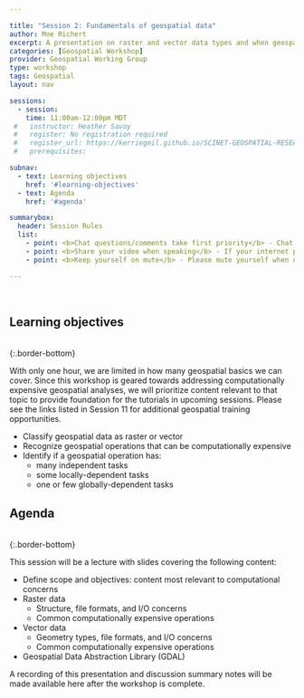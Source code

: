 ```yaml
---

title: "Session 2: Fundamentals of geospatial data"
author: Moe Richert
excerpt: A presentation on raster and vector data types and when geospatial analyses become computationally expensive 
categories: [Geospatial Workshop]  
provider: Geospatial Working Group
type: workshop
tags: Geospatial
layout: nav

sessions:
  - session: 
    time: 11:00am-12:00pm MDT
 #   instructor: Heather Savoy
 #   register: No registration required
 #   register_url: https://kerriegeil.github.io/SCINET-GEOSPATIAL-RESEARCH-WG/
 #   prerequisites:

subnav:
  - text: Learning objectives
    href: '#learning-objectives'
  - text: Agenda
    href: '#agenda'

summarybox:
  header: Session Rules
  list:
    - point: <b>Chat questions/comments take first priority</b> - Chat your question/comments either to everyone (preferred) or to the chat moderator (Ryan Lucas) privately to have your question/comment read out loud anonymously. We will answer chat questions first and call on people who have written in the chat before we take questions from raised hands.
    - point: <b>Share your video when speaking</b> - If your internet plan/connectivity allows, please share your video when speaking.
    - point: <b>Keep yourself on mute</b> - Please mute yourself when not speaking.

---
```


<br>

## Learning objectives
<br>
{:.border-bottom}

With only one hour, we are limited in how many geospatial basics we can cover. Since this workshop is geared towards addressing computationally expensive geospatial analyses, we will prioritize content relevant to that topic to provide foundation for the tutorials in upcoming sessions. Please see the links listed in Session 11 for additional geospatial training opportunities.

* Classify geospatial data as raster or vector
* Recognize geospatial operations that can be computationally expensive
* Identify if a geospatial operation has: 
  * many independent tasks  
  * some locally-dependent tasks
  * one or few globally-dependent tasks

## Agenda
<br>
{:.border-bottom}

This session will be a lecture with slides covering the following content:

* Define scope and objectives: content most relevant to computational concerns
* Raster data
  * Structure, file formats, and I/O concerns
  * Common computationally expensive operations
* Vector data
  * Geometry types, file formats, and I/O concerns
  * Common computationally expensive operations
* Geospatial Data Abstraction Library (GDAL)

A recording of this presentation and discussion summary notes will be made available here after the workshop is complete. 

<br>
